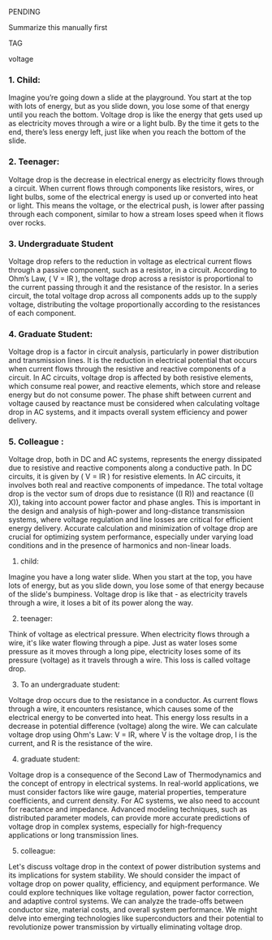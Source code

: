 PENDING 

Summarize this manually first

TAG

voltage

### 1. Child:

Imagine you’re going down a slide at the playground. You start at the top with lots of energy, but as you slide down, you lose some of that energy until you reach the bottom. Voltage drop is like the energy that gets used up as electricity moves through a wire or a light bulb. By the time it gets to the end, there’s less energy left, just like when you reach the bottom of the slide.

### 2. Teenager:

Voltage drop is the decrease in electrical energy as electricity flows through a circuit. When current flows through components like resistors, wires, or light bulbs, some of the electrical energy is used up or converted into heat or light. This means the voltage, or the electrical push, is lower after passing through each component, similar to how a stream loses speed when it flows over rocks.

### 3. Undergraduate Student 

Voltage drop refers to the reduction in voltage as electrical current flows through a passive component, such as a resistor, in a circuit. According to Ohm’s Law, \( V = IR \), the voltage drop across a resistor is proportional to the current passing through it and the resistance of the resistor. In a series circuit, the total voltage drop across all components adds up to the supply voltage, distributing the voltage proportionally according to the resistances of each component.

### 4. Graduate Student:

Voltage drop is a factor in circuit analysis, particularly in power distribution and transmission lines. It is the reduction in electrical potential that occurs when current flows through the resistive and reactive components of a circuit. In AC circuits, voltage drop is affected by both resistive elements, which consume real power, and reactive elements, which store and release energy but do not consume power. The phase shift between current and voltage caused by reactance must be considered when calculating voltage drop in AC systems, and it impacts overall system efficiency and power delivery.

### 5. Colleague :

Voltage drop, both in DC and AC systems, represents the energy dissipated due to resistive and reactive components along a conductive path. In DC circuits, it is given by \( V = IR \) for resistive elements. In AC circuits, it involves both real and reactive components of impedance. The total voltage drop is the vector sum of drops due to resistance (\(I R\)) and reactance (\(I X\)), taking into account power factor and phase angles. This is important in the design and analysis of high-power and long-distance transmission systems, where voltage regulation and line losses are critical for efficient energy delivery. Accurate calculation and minimization of voltage drop are crucial for optimizing system performance, especially under varying load conditions and in the presence of harmonics and non-linear loads.


1. child:

Imagine you have a long water slide. When you start at the top, you have lots of energy, but as you slide down, you lose some of that energy because of the slide's bumpiness. Voltage drop is like that - as electricity travels through a wire, it loses a bit of its power along the way.

2. teenager:

Think of voltage as electrical pressure. When electricity flows through a wire, it's like water flowing through a pipe. Just as water loses some pressure as it moves through a long pipe, electricity loses some of its pressure (voltage) as it travels through a wire. This loss is called voltage drop.

3. To an undergraduate student:

Voltage drop occurs due to the resistance in a conductor. As current flows through a wire, it encounters resistance, which causes some of the electrical energy to be converted into heat. This energy loss results in a decrease in potential difference (voltage) along the wire. We can calculate voltage drop using Ohm's Law: V = IR, where V is the voltage drop, I is the current, and R is the resistance of the wire.

4. graduate student:

Voltage drop is a consequence of the Second Law of Thermodynamics and the concept of entropy in electrical systems. In real-world applications, we must consider factors like wire gauge, material properties, temperature coefficients, and current density. For AC systems, we also need to account for reactance and impedance. Advanced modeling techniques, such as distributed parameter models, can provide more accurate predictions of voltage drop in complex systems, especially for high-frequency applications or long transmission lines.

5. colleague:

Let's discuss voltage drop in the context of power distribution systems and its implications for system stability. We should consider the impact of voltage drop on power quality, efficiency, and equipment performance. We could explore techniques like voltage regulation, power factor correction, and adaptive control systems. We can analyze the trade-offs between conductor size, material costs, and overall system performance. We might delve into emerging technologies like superconductors and their potential to revolutionize power transmission by virtually eliminating voltage drop.
